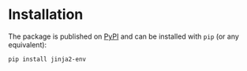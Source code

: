 # Installation

The package is published on [PyPI](https://pypi.org/project/jinja2-env/) and can be installed with `pip` (or any equivalent):

```bash
pip install jinja2-env
```
